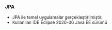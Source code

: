 ### JPA 
* JPA ile temel uygulamalar gerçekleştirilmiştir.
* Kullanılan IDE Eclipse 2020-06 Java EE sürümü
